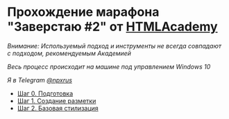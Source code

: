 # Прохождение марафона "Заверстаю #2" от [HTMLAcademy](https://htmlacademy.ru)


*Внимание: Используемый подход и инструменты не всегда совпадают с подходом, рекомендуемым Академией*

*Весь процесс происходит на машине под управлением Windows 10*

*Я в Telegram [@npxrus](https://t.me/npxrus)*

- [Шаг 0. Подготовка](./step-0/README.md)
- [Шаг 1. Создание разметки](./step-1/README.md)
- [Шаг 2. Базовая стилизация](./step-2/README.md)